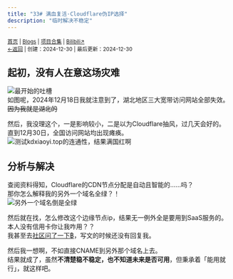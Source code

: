 ```yaml
---
title: "33# 满血复活·Cloudflare伪IP选择"
description: "临时解决不稳定"
---
```

<small id="old_menu"><a href="/">首页</a> | <a href="/blogs">Blogs</a> | <a href="/Project">项目合集</a> | <a href="https://space.bilibili.com/1987247870">Bilibili↗</a><br></small><small><a href="../../">←返回</a> |
 创建：2024-12-30 | 最后更新：2024-12-30</small><br>

## 起初，没有人在意这场灾难
![](//rs.kdxiaoyi.top/res/images/blogs/33/qq-12.18.jpg "最开始的吐槽")<br>
如图呢，2024年12月18日我就注意到了，湖北地区三大宽带访问网站全部失效。<br>
~~因为我就是湖北的~~<br>

然后，我没理这个，一是影响较小，二是以为Cloudflare抽风，过几天会好的。<br>
直到12月30日，全国访问网站均出现瘫痪。<br>
![测试kdxiaoyi.top的连通性，结果满国红啊](//rs.kdxiaoyi.top/res/images/blogs/33/origin-12.30.jpg "12月30日测试结果")<br>

## 分析与解决
查阅资料得知，Cloudflare的CDN节点分配是自动且智能的……吗？<br>
那你怎么解释我的另外一个域名全绿？！<br>
![另外一个域名倒是全绿](//rs.kdxiaoyi.top/res/images/blogs/33/backup.jpg "12月30日测试结果")<br>

然后就在找，怎么修改这个边缘节点ip，结果无一例外全是要用到SaaS服务的。<br>
本人没有信用卡你让我咋用？？<br>
我甚至去[社区问了一下฿](https://community.cloudflare.com/t/unable-to-connect-cf-server/752640/1)，写文的时候还没有回复我。<br>

然后我一想啊，不如直接CNAME到另外那个域名上去。<br>
结果就成了，虽然**不清楚稳不稳定，也不知道未来是否可用**，但秉承着「能用就行」，就这样吧。<br>

<script src="https://rs.kdxiaoyi.top/res/scripts/js/sober@1.0.6.min.js"></script><script src="https://kdxiaoyi.top/pmd.js"></script><script src="https://rs.kdxiaoyi.top/res/scripts/js/pmd-reRender.min.js"></script>